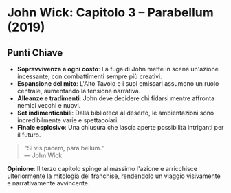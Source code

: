 # John Wick: Capitolo 3 – Parabellum (2019)

## Punti Chiave

- **Sopravvivenza a ogni costo**: La fuga di John mette in scena un'azione incessante, con combattimenti sempre più creativi.
- **Espansione del mito**: L'Alto Tavolo e i suoi emissari assumono un ruolo centrale, aumentando la tensione narrativa.
- **Alleanze e tradimenti**: John deve decidere chi fidarsi mentre affronta nemici vecchi e nuovi.
- **Set indimenticabili**: Dalla biblioteca al deserto, le ambientazioni sono incredibilmente varie e spettacolari.
- **Finale esplosivo**: Una chiusura che lascia aperte possibilità intriganti per il futuro.

> "Si vis pacem, para bellum."  
> — John Wick

**Opinione**: Il terzo capitolo spinge al massimo l'azione e arricchisce ulteriormente la mitologia del franchise, rendendolo un viaggio visivamente e narrativamente avvincente.
